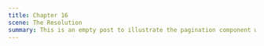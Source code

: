 ```yaml
---
title: Chapter 16
scene: The Resolution
summary: This is an empty post to illustrate the pagination component with Pixyll.
---
```


